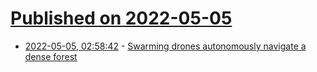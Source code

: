 # [Published on 2022-05-05](index.md)

* [2022-05-05, 02:58:42](https://news.ycombinator.com/item?id=31268861) - [Swarming drones autonomously navigate a dense forest](https://techcrunch.com/2022/05/04/swarming-drones-autonomously-navigate-a-dense-forest-and-chase-a-human/)
